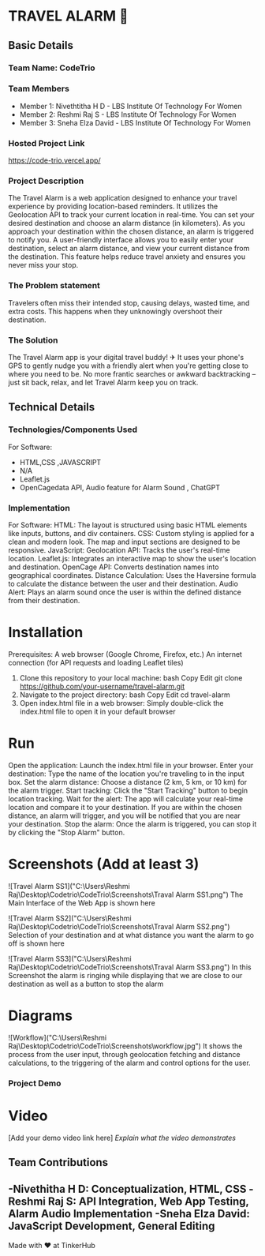 # TRAVEL ALARM 🎯


## Basic Details
### Team Name: CodeTrio


### Team Members
- Member 1: Nivethtitha H D - LBS Institute Of Technology For Women
- Member 2: Reshmi Raj S - LBS Institute Of Technology For Women
- Member 3: Sneha Elza David - LBS Institute Of Technology For Women

### Hosted Project Link
https://code-trio.vercel.app/

### Project Description
The Travel Alarm is a web application designed to enhance your travel experience by providing location-based reminders. It utilizes the Geolocation API to track your current location in real-time. You can set your desired destination and choose an alarm distance (in kilometers). As you approach your destination within the chosen distance, an alarm is triggered to notify you. A user-friendly interface allows you to easily enter your destination, select an alarm distance, and view your current distance from the destination. This feature helps reduce travel anxiety and ensures you never miss your stop.

### The Problem statement
Travelers often miss their intended stop, causing delays, wasted time, and extra costs. This happens when they unknowingly overshoot their destination.

### The Solution
The Travel Alarm app is your digital travel buddy! ✈ It uses your phone's GPS to gently nudge you with a friendly alert when you're getting close to where you need to be. No more frantic searches or awkward backtracking – just sit back, relax, and let Travel Alarm keep you on track.

## Technical Details
### Technologies/Components Used
For Software:
- HTML,CSS ,JAVASCRIPT
- N/A 
- Leaflet.js
- OpenCagedata API, Audio feature for Alarm Sound , ChatGPT


### Implementation
For Software:
HTML: The layout is structured using basic HTML elements like inputs, buttons, and div containers.
CSS: Custom styling is applied for a clean and modern look. The map and input sections are designed to be responsive.
JavaScript:
Geolocation API: Tracks the user's real-time location.
Leaflet.js: Integrates an interactive map to show the user's location and destination.
OpenCage API: Converts destination names into geographical coordinates.
Distance Calculation: Uses the Haversine formula to calculate the distance between the user and their destination.
Audio Alert: Plays an alarm sound once the user is within the defined distance from their destination.

# Installation
Prerequisites:
A web browser (Google Chrome, Firefox, etc.)
An internet connection (for API requests and loading Leaflet tiles)
1. Clone this repository to your local machine:
bash
Copy
Edit
git clone https://github.com/your-username/travel-alarm.git
2. Navigate to the project directory:
bash
Copy
Edit
cd travel-alarm
3. Open index.html file in a web browser:
Simply double-click the index.html file to open it in your default browser

# Run
Open the application: Launch the index.html file in your browser.
Enter your destination: Type the name of the location you're traveling to in the input box.
Set the alarm distance: Choose a distance (2 km, 5 km, or 10 km) for the alarm trigger.
Start tracking: Click the "Start Tracking" button to begin location tracking.
Wait for the alert: The app will calculate your real-time location and compare it to your destination. If you are within the chosen distance, an alarm will trigger, and you will be notified that you are near your destination.
Stop the alarm: Once the alarm is triggered, you can stop it by clicking the "Stop Alarm" button.



# Screenshots (Add at least 3)
![Travel Alarm SS1]("C:\Users\Reshmi Raj\Desktop\Codetrio\CodeTrio\Screenshots\Traval Alarm SS1.png")
The Main Interface of the Web App is shown here


![Travel Alarm SS2]("C:\Users\Reshmi Raj\Desktop\Codetrio\CodeTrio\Screenshots\Traval Alarm SS2.png")
Selection of your destination and at what distance you want the alarm to go off is shown here

![Travel Alarm SS3]("C:\Users\Reshmi Raj\Desktop\Codetrio\CodeTrio\Screenshots\Traval Alarm SS3.png")
In this Screenshot the alarm is ringing while displaying that we are close to our destination as well as a button to stop the alarm

# Diagrams
![Workflow]("C:\Users\Reshmi Raj\Desktop\Codetrio\CodeTrio\Screenshots\workflow.jpg")
It shows the process from the user input, through geolocation fetching and distance calculations, to the triggering of the alarm and control options for the user.

### Project Demo
# Video
[Add your demo video link here]
*Explain what the video demonstrates*



## Team Contributions
-Nivethitha H D: Conceptualization, HTML, CSS
-Reshmi Raj S: API Integration, Web App Testing, Alarm Audio Implementation
-Sneha Elza David: JavaScript Development, General Editing
---
Made with ❤️ at TinkerHub
